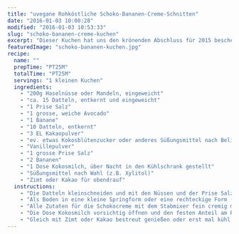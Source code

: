 ```yaml
---
title: "uvegane Rohköstliche Schoko-Bananen-Creme-Schnitten"
date: "2016-01-03 10:00:28"
modified: "2016-01-03 10:53:33"
slug: "schoko-bananen-creme-kuchen"
excerpt: "Dieser Kuchen hat uns den krönenden Abschluss für 2015 beschert: ein nussiger Boden mit Schoko-Creme, Bananen und göttlicher Kokoscreme!"
featuredImage: "schoko-bananen-kuchen.jpg"
recipe:
  name: ""
  prepTime: "PT25M"
  totalTime: "PT25M"
  servings: "1 kleinen Kuchen"
  ingredients:
    - "200g Haselnüsse oder Mandeln, eingeweicht"
    - "ca. 15 Datteln, entkernt und eingeweicht"
    - "1 Prise Salz"
    - "1 grosse, weiche Avocado"
    - "1 Banane"
    - "10 Datteln, entkernt"
    - "3 EL Kakaopulver"
    - "ev. etwas Kokosblütenzucker oder anderes Süßungsmittel nach Belieben"
    - "Vanillepulver"
    - "1 grosse Prise Salz"
    - "2 Bananen"
    - "1 Dose Kokosmilch, über Nacht in den Kühlschrank gestellt"
    - "Süßungsmittel nach Wahl (z.B. Xylitol)"
    - "Zimt oder Kakao für obendrauf"
  instructions:
    - "Die Datteln kleinschneiden und mit den Nüssen und der Prise Salz in der Küchenmaschine zu einem noch leicht stückigen \"Teig\" verarbeiten."
    - "Als Boden in eine kleine Springform oder eine rechteckige Form (ca. 20x20) festdrücken und kalt stellen."
    - "Alle Zutaten für die Schokocreme mit dem Stabmixer fein cremig mixen, abschmecken. Auf den Boden geben, glatt streichen und mit Bananenscheiben belegen."
    - "Die Dose Kokosmilch vorsichtig öffnen und den festen Anteil am Rand abschöpfen. Ca. für 5min wie Sahne aufschlagen, süßen und auf den Bananen verteilen."
    - "Gleich mit Zimt oder Kakao bestreut genießen oder erst mal kühl stellen."
---
```


